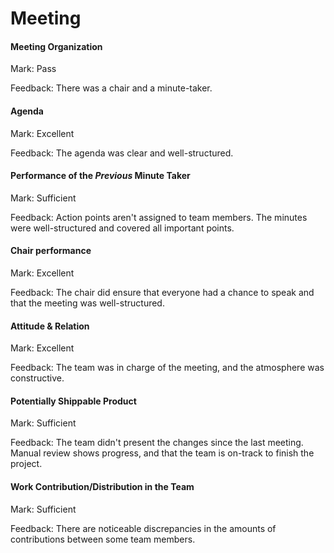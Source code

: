 # Meeting

#### Meeting Organization

Mark: Pass

Feedback: There was a chair and a minute-taker.


#### Agenda

Mark: Excellent

Feedback: The agenda was clear and well-structured.


#### Performance of the *Previous* Minute Taker

Mark: Sufficient

Feedback: Action points aren't assigned to team members. The minutes were well-structured and covered all important points.


#### Chair performance

Mark: Excellent

Feedback: The chair did ensure that everyone had a chance to speak and that the meeting was well-structured.


#### Attitude & Relation

Mark: Excellent

Feedback: The team was in charge of the meeting, and the atmosphere was constructive.


#### Potentially Shippable Product

Mark: Sufficient

Feedback: The team didn't present the changes since the last meeting. Manual review shows progress, and that the team is on-track to finish the project.


#### Work Contribution/Distribution in the Team

Mark: Sufficient

Feedback: There are noticeable discrepancies in the amounts of contributions between some team members.
